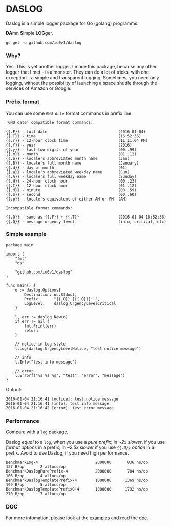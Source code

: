 # DASLOG

Daslog is a simple logger package for Go (golang) programms.

**DA**mn **S**imple **LOG**ger.

```
go get -u github.com/iu0v1/daslog
```

### Why?
Yes. This is yet another logger. I made this package, because any other logger that I met - is a monster. They can do a lot of tricks, with one exception - a simple and transparent logging. Sometimes, you need only logging, without the possibility of launching a space shuttle through the services of Amazon or Google.

### Prefix format
You can use some `GNU date` format commands in prefix line.
```
'GNU date' compatible format commands:

{{.F}} - full date                               (2016-01-04)
{{.T}} - time                                    (16:52:36)
{{.r}} - 12-hour clock time                      (11:11:04 PM)
{{.Y}} - year                                    (2016)
{{.y}} - last two digits of year                 (00..99)
{{.m}} - month                                   (01..12)
{{.b}} - locale's abbreviated month name         (Jan)
{{.B}} - locale's full month name                (January)
{{.d}} - day of month                            (01)
{{.a}} - locale's abbreviated weekday name       (Sun)
{{.A}} - locale's full weekday name              (Sunday)
{{.H}} - 24-hour clock hour                      (00..23)
{{.I}} - 12-hour clock hour                      (01..12)
{{.M}} - minute                                  (00..59)
{{.S}} - second                                  (00..60)
{{.p}} - locale's equivalent of either AM or PM  (AM)

Incompatible format commands:

{{.O}} - same as {{.F}} + {{.T}}                 (2016-01-04 16:52:36)
{{.Q}} - message urgency level                   (info, critical, etc)

```

### Simple example
```
package main

import (
	"fmt"
	"os"

	"github.com/iu0v1/daslog"
)

func main() {
	o := daslog.Options{
		Destination: os.Stdout,
		Prefix:      "{{.O}} [{{.Q}}]: ",
		LogLevel:    daslog.UrgencyLevelCritical,
	}

	l, err := daslog.New(o)
	if err != nil {
		fmt.Print(err)
		return
	}

	// notice in Log style
	l.Log(daslog.UrgencyLevelNotice, "test notice message")

	// info
	l.Info("test info message")

	// error
	l.Errorf("%s %s %s", "test", "error", "message")
}
```
Output:
```
2016-01-04 21:16:41 [notice]: test notice message
2016-01-04 21:16:41 [info]: test info message
2016-01-04 21:16:42 [error]: test error message
```

### Performance
Compare with a `log` package.

Daslog _equal_ to a `log`, when you use a _pure prefix_; in _~2x slower_, if you use _format options_ in a prefix; in _~2.5x slower_ if you use _`{{.Q}}` option_ in a prefix. Avoid to use Daslog, if you need high performance.
```
BenchmarkLog-4                         2000000       836 ns/op       137 B/op       2 allocs/op
BenchmarkDaslogPurePrefix-4            2000000       704 ns/op       106 B/op       4 allocs/op
BenchmarkDaslogTemplatePrefix-4        1000000      1369 ns/op       199 B/op       5 allocs/op
BenchmarkDaslogTemplatePrefixQ-4       1000000      1792 ns/op       270 B/op       7 allocs/op
```

### DOC
For more infomation, please look at the [examples](https://github.com/iu0v1/daslog/tree/master/example) and read the [doc](http://godoc.org/github.com/iu0v1/daslog).
